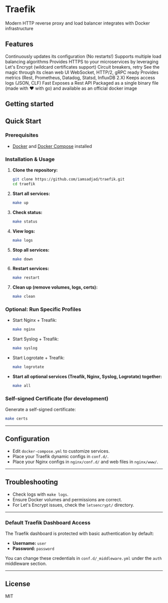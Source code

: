 # Traefik
Modern HTTP reverse proxy and load balancer integrates with Docker infrastructure

## Features
Continuously updates its configuration (No restarts!)
Supports multiple load balancing algorithms
Provides HTTPS to your microservices by leveraging Let's Encrypt (wildcard certificates support)
Circuit breakers, retry
See the magic through its clean web UI
WebSocket, HTTP/2, gRPC ready
Provides metrics (Rest, Prometheus, Datadog, Statsd, InfluxDB 2.X)
Keeps access logs (JSON, CLF)
Fast
Exposes a Rest API
Packaged as a single binary file (made with ❤️ with go) and available as an official docker image

## Getting started

## Quick Start

### Prerequisites

- [Docker](https://docs.docker.com/get-docker/) and [Docker Compose](https://docs.docker.com/compose/install/) installed

### Installation & Usage

1. **Clone the repository:**
   ```sh
   git clone https://github.com/iamsadjad/traefik.git
   cd traefik
   ```

2. **Start all services:**
   ```sh
   make up
   ```

3. **Check status:**
   ```sh
   make status
   ```

4. **View logs:**
   ```sh
   make logs
   ```

5. **Stop all services:**
   ```sh
   make down
   ```

6. **Restart services:**
   ```sh
   make restart
   ```

7. **Clean up (remove volumes, logs, certs):**
   ```sh
   make clean
   ```

### Optional: Run Specific Profiles

- Start Nginx + Treafik:
  ```sh
  make nginx
  ```
- Start Syslog + Treafik:
  ```sh
  make syslog
  ```
- Start Logrotate + Treafik:
  ```sh
  make logrotate
  ```
- **Start all optional services (Treafik, Nginx, Syslog, Logrotate) together:**
  ```sh
  make all
  ```

### Self-signed Certificate (for development)

Generate a self-signed certificate:
```sh
make certs
```

---

## Configuration

- Edit `docker-compose.yml` to customize services.
- Place your Traefik dynamic configs in `conf.d/`.
- Place your Nginx configs in `nginx/conf.d/` and web files in `nginx/www/`.

---

## Troubleshooting

- Check logs with `make logs`.
- Ensure Docker volumes and permissions are correct.
- For Let's Encrypt issues, check the `letsencrypt/` directory.

---

### Default Traefik Dashboard Access

The Traefik dashboard is protected with basic authentication by default:

- **Username:** `user`
- **Password:** `password`

You can change these credentials in `conf.d/_middleware.yml` under the `auth` middleware section.

---

## License

MIT


